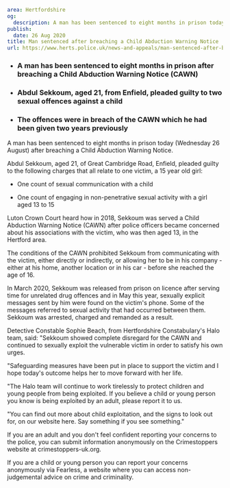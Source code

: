 ```yaml
area: Hertfordshire
og:
  description: A man has been sentenced to eight months in prison today (Wednesday 26 August) after breaching a Child Abduction Warning Notice.
publish:
  date: 26 Aug 2020
title: Man sentenced after breaching a Child Abduction Warning Notice
url: https://www.herts.police.uk/news-and-appeals/man-sentenced-after-breaching-a-child-abduction-warning-notice-0547
```

* ### A man has been sentenced to eight months in prison after breaching a Child Abduction Warning Notice (CAWN)

 * ### Abdul Sekkoum, aged 21, from Enfield, pleaded guilty to two sexual offences against a child

 * ### The offences were in breach of the CAWN which he had been given two years previously

A man has been sentenced to eight months in prison today (Wednesday 26 August) after breaching a Child Abduction Warning Notice.

Abdul Sekkoum, aged 21, of Great Cambridge Road, Enfield, pleaded guilty to the following charges that all relate to one victim, a 15 year old girl:

 * One count of sexual communication with a child

 * One count of engaging in non-penetrative sexual activity with a girl aged 13 to 15

Luton Crown Court heard how in 2018, Sekkoum was served a Child Abduction Warning Notice (CAWN) after police officers became concerned about his associations with the victim, who was then aged 13, in the Hertford area.

The conditions of the CAWN prohibited Sekkoum from communicating with the victim, either directly or indirectly, or allowing her to be in his company - either at his home, another location or in his car - before she reached the age of 16.

In March 2020, Sekkoum was released from prison on licence after serving time for unrelated drug offences and in May this year, sexually explicit messages sent by him were found on the victim's phone. Some of the messages referred to sexual activity that had occurred between them. Sekkoum was arrested, charged and remanded as a result.

Detective Constable Sophie Beach, from Hertfordshire Constabulary's Halo team, said: "Sekkoum showed complete disregard for the CAWN and continued to sexually exploit the vulnerable victim in order to satisfy his own urges.

"Safeguarding measures have been put in place to support the victim and I hope today's outcome helps her to move forward with her life.

"The Halo team will continue to work tirelessly to protect children and young people from being exploited. If you believe a child or young person you know is being exploited by an adult, please report it to us.

"You can find out more about child exploitation, and the signs to look out for, on our website here. Say something if you see something."

If you are an adult and you don't feel confident reporting your concerns to the police, you can submit information anonymously on the Crimestoppers website at crimestoppers-uk.org.

If you are a child or young person you can report your concerns anonymously via Fearless, a website where you can access non-judgemental advice on crime and criminality.
